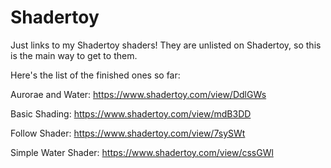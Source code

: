 # Shadertoy
Just links to my Shadertoy shaders! They are unlisted on Shadertoy, so this is the main way to get to them.

Here's the list of the finished ones so far:

Aurorae and Water: https://www.shadertoy.com/view/DdlGWs

Basic Shading: https://www.shadertoy.com/view/mdB3DD

Follow Shader: https://www.shadertoy.com/view/7sySWt

Simple Water Shader: https://www.shadertoy.com/view/cssGWl

